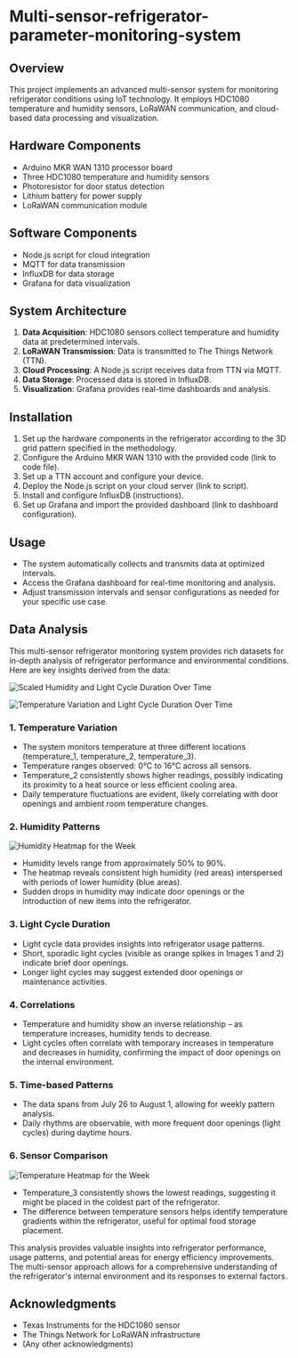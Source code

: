 # Multi-sensor-refrigerator-parameter-monitoring-system

## Overview
This project implements an advanced multi-sensor system for monitoring refrigerator conditions using IoT technology. It employs HDC1080 temperature and humidity sensors, LoRaWAN communication, and cloud-based data processing and visualization.

## Hardware Components
- Arduino MKR WAN 1310 processor board
- Three HDC1080 temperature and humidity sensors
- Photoresistor for door status detection
- Lithium battery for power supply
- LoRaWAN communication module

## Software Components
- Node.js script for cloud integration
- MQTT for data transmission
- InfluxDB for data storage
- Grafana for data visualization

## System Architecture
1. **Data Acquisition**: HDC1080 sensors collect temperature and humidity data at predetermined intervals.
2. **LoRaWAN Transmission**: Data is transmitted to The Things Network (TTN).
3. **Cloud Processing**: A Node.js script receives data from TTN via MQTT.
4. **Data Storage**: Processed data is stored in InfluxDB.
5. **Visualization**: Grafana provides real-time dashboards and analysis.

## Installation
1. Set up the hardware components in the refrigerator according to the 3D grid pattern specified in the methodology.
2. Configure the Arduino MKR WAN 1310 with the provided code (link to code file).
3. Set up a TTN account and configure your device.
4. Deploy the Node.js script on your cloud server (link to script).
5. Install and configure InfluxDB (instructions).
6. Set up Grafana and import the provided dashboard (link to dashboard configuration).

## Usage
- The system automatically collects and transmits data at optimized intervals.
- Access the Grafana dashboard for real-time monitoring and analysis.
- Adjust transmission intervals and sensor configurations as needed for your specific use case.

## Data Analysis

This multi-sensor refrigerator monitoring system provides rich datasets for in-depth analysis of refrigerator performance and environmental conditions. Here are key insights derived from the data:

![Scaled Humidity and Light Cycle Duration Over Time](scaled_humidity_light_cycle.png)

![Temperature Variation and Light Cycle Duration Over Time](temperature_light_cycle.png)

### 1. Temperature Variation

- The system monitors temperature at three different locations (temperature_1, temperature_2, temperature_3).
- Temperature ranges observed: 0°C to 16°C across all sensors.
- Temperature_2 consistently shows higher readings, possibly indicating its proximity to a heat source or less efficient cooling area.
- Daily temperature fluctuations are evident, likely correlating with door openings and ambient room temperature changes.

### 2. Humidity Patterns

![Humidity Heatmap for the Week](humidity_heatmap_week.png)

- Humidity levels range from approximately 50% to 90%.
- The heatmap reveals consistent high humidity (red areas) interspersed with periods of lower humidity (blue areas).
- Sudden drops in humidity may indicate door openings or the introduction of new items into the refrigerator.

### 3. Light Cycle Duration

- Light cycle data provides insights into refrigerator usage patterns.
- Short, sporadic light cycles (visible as orange spikes in Images 1 and 2) indicate brief door openings.
- Longer light cycles may suggest extended door openings or maintenance activities.

### 4. Correlations

- Temperature and humidity show an inverse relationship – as temperature increases, humidity tends to decrease.
- Light cycles often correlate with temporary increases in temperature and decreases in humidity, confirming the impact of door openings on the internal environment.

### 5. Time-based Patterns

- The data spans from July 26 to August 1, allowing for weekly pattern analysis.
- Daily rhythms are observable, with more frequent door openings (light cycles) during daytime hours.

### 6. Sensor Comparison
![Temperature Heatmap for the Week](temperature_heatmap_week.png)

- Temperature_3 consistently shows the lowest readings, suggesting it might be placed in the coldest part of the refrigerator.
- The difference between temperature sensors helps identify temperature gradients within the refrigerator, useful for optimal food storage placement.

This analysis provides valuable insights into refrigerator performance, usage patterns, and potential areas for energy efficiency improvements. The multi-sensor approach allows for a comprehensive understanding of the refrigerator's internal environment and its responses to external factors.

## Acknowledgments
- Texas Instruments for the HDC1080 sensor
- The Things Network for LoRaWAN infrastructure
- (Any other acknowledgments)
